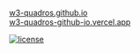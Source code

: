 [w3-quadros.github.io](https://rodrigoieh.github.io/w3-quadros.github.io/)   
[w3-quadros-github-io.vercel.app](https://w3-quadros-github-io.vercel.app/)

[![license](https://img.shields.io/github/license/rodrigoieh/w3-quadros.github.io)](https://github.com/rodrigoieh/w3-quadros.github.io/blob/main/license.md)
<!--[![downloads](https://img.shields.io/github/downloads/rodrigoieh/w3-quadros.github.io/total.svg)](https://github.com/rodrigoieh/w3-quadros.github.io)-->
